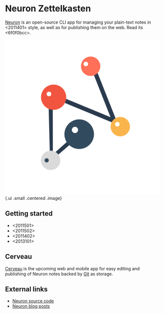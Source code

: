 # Neuron Zettelkasten

[Neuron](https://github.com/srid/neuron) is an open-source CLI app for managing your plain-text notes in <2011401> style, as well as for publishing them on the web. Read its <6f0f0bcc>.

![Neuron logo](https://raw.githubusercontent.com/srid/neuron/master/assets/neuron.svg){.ui .small .centered .image}

## Getting started

* <2011501>
* <2011502>
* <2011402>
* <2013101>

## Cerveau

[Cerveau](https://www.cerveau.app) is the upcoming web and mobile app for easy editing and publishing of Neuron notes backed by [Git](https://guides.github.com/introduction/git-handbook/) as storage.

## External links

- [Neuron source code](https://github.com/srid/neuron)
- [Neuron blog posts](https://www.srid.ca/b6df4059.html)
